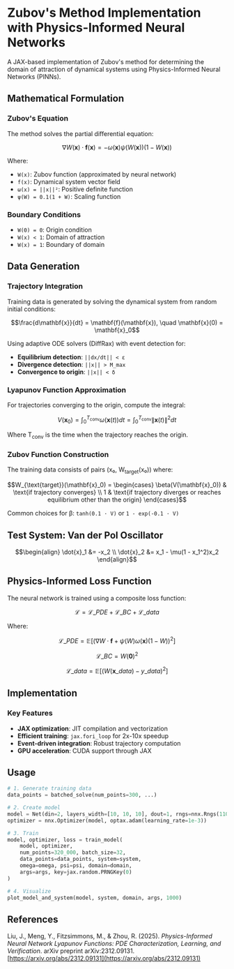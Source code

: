 # Zubov's Method Implementation with Physics-Informed Neural Networks

A JAX-based implementation of Zubov's method for determining the domain of attraction of dynamical systems using Physics-Informed Neural Networks (PINNs).

## Mathematical Formulation

### Zubov's Equation

The method solves the partial differential equation:

$$\nabla W(\mathbf{x}) \cdot \mathbf{f}(\mathbf{x}) = -\omega(\mathbf{x}) \psi(W(\mathbf{x}))(1 - W(\mathbf{x}))$$

Where:
- `W(x)`: Zubov function (approximated by neural network)
- `f(x)`: Dynamical system vector field  
- `ω(x) = ||x||²`: Positive definite function
- `ψ(W) = 0.1(1 + W)`: Scaling function

### Boundary Conditions

- `W(0) = 0`: Origin condition
- `W(x) < 1`: Domain of attraction
- `W(x) = 1`: Boundary of domain

## Data Generation

### Trajectory Integration

Training data is generated by solving the dynamical system from random initial conditions:

$$\frac{d\mathbf{x}}{dt} = \mathbf{f}(\mathbf{x}), \quad \mathbf{x}(0) = \mathbf{x}_0$$

Using adaptive ODE solvers (DiffRax) with event detection for:

- **Equilibrium detection**: `||dx/dt|| < ε`
- **Divergence detection**: `||x|| > M_max`
- **Convergence to origin**: `||x|| < δ`

### Lyapunov Function Approximation

For trajectories converging to the origin, compute the integral:

$$V(\mathbf{x}_0) = \int_0^{T_{\text{conv}}} \omega(\mathbf{x}(t)) dt = \int_0^{T_{\text{conv}}} \|\mathbf{x}(t)\|^2 dt$$

Where T<sub>conv</sub> is the time when the trajectory reaches the origin.

### Zubov Function Construction

The training data consists of pairs (x₀, W<sub>target</sub>(x₀)) where:

$$W_{\text{target}}(\mathbf{x}_0) = \begin{cases}
\beta(V(\mathbf{x}_0)) & \text{if trajectory converges} \\
1 & \text{if trajectory diverges or reaches equilibrium other than the origin}
\end{cases}$$

Common choices for β: `tanh(0.1 · V)` or `1 - exp(-0.1 · V)`

## Test System: Van der Pol Oscillator

$$\begin{align}
\dot{x}_1 &= -x_2 \\
\dot{x}_2 &= x_1 - \mu(1 - x_1^2)x_2
\end{align}$$

## Physics-Informed Loss Function

The neural network is trained using a composite loss function:

$$\mathcal{L} = \mathcal{L}\_{PDE} + \mathcal{L}\_{BC} + \mathcal{L}\_{data}$$

Where:

$$\mathcal{L}\_{PDE} = \mathbb{E}\left[(\nabla W \cdot \mathbf{f} + \psi(W)\omega(\mathbf{x})(1-W))^2\right]$$

$$\mathcal{L}\_{BC} = W(\mathbf{0})^2$$

$$\mathcal{L}\_{data} = \mathbb{E}\left[(W(\mathbf{x}\_{data}) - y\_{data})^2\right]$$

## Implementation

### Key Features

- **JAX optimization**: JIT compilation and vectorization
- **Efficient training**: `jax.fori_loop` for 2x-10x speedup
- **Event-driven integration**: Robust trajectory computation
- **GPU acceleration**: CUDA support through JAX

## Usage

```python
# 1. Generate training data
data_points = batched_solve(num_points=300, ...)

# 2. Create model
model = Net(din=2, layers_width=[10, 10, 10], dout=1, rngs=nnx.Rngs(1100))
optimizer = nnx.Optimizer(model, optax.adam(learning_rate=1e-3))

# 3. Train
model, optimizer, loss = train_model(
    model, optimizer, 
    num_points=320_000, batch_size=32,
    data_points=data_points, system=system, 
    omega=omega, psi=psi, domain=domain, 
    args=args, key=jax.random.PRNGKey(0)
)

# 4. Visualize
plot_model_and_system(model, system, domain, args, 1000)
```

## References

Liu, J., Meng, Y., Fitzsimmons, M., & Zhou, R. (2025). *Physics-Informed Neural Network Lyapunov Functions: PDE Characterization, Learning, and Verification*. arXiv preprint arXiv:2312.09131. [https://arxiv.org/abs/2312.09131](https://arxiv.org/abs/2312.09131)

